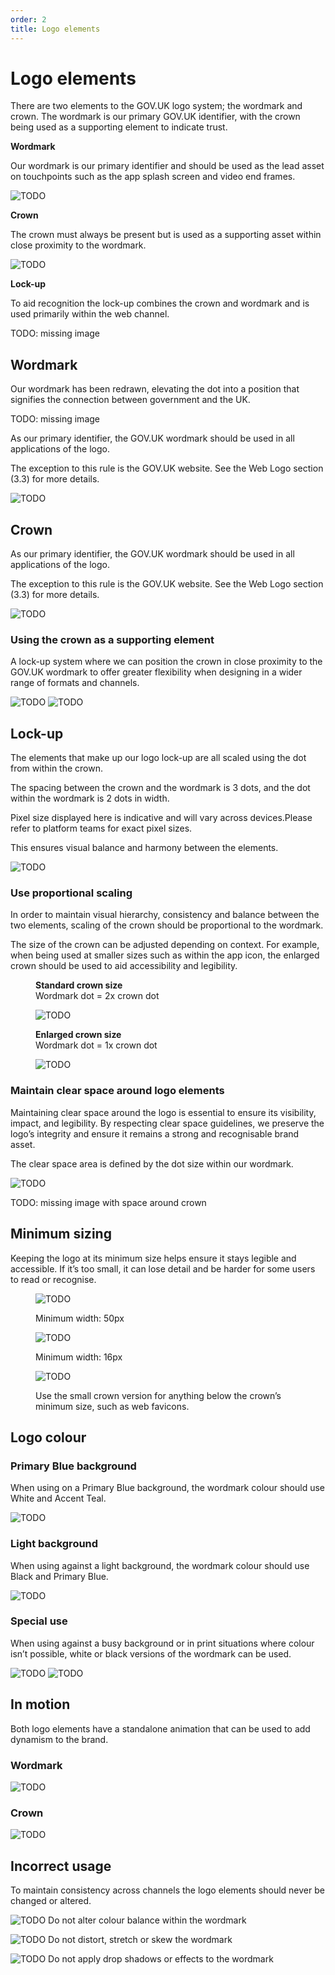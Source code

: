 ```yaml
---
order: 2
title: Logo elements
---
```


# Logo elements

There are two elements to the GOV.UK logo system; the wordmark and crown. The wordmark is our primary GOV.UK identifier, with the crown being used as a supporting element to indicate trust.

<!--
Not sure how the next section can be made a heading if the same heading is following very soon after.
Maybe it should just be a figcaption?
Or can it be restructured that e.g. everything 'Wordmark' comes under one single heading?
-->

**Wordmark**

Our wordmark is our primary identifier and should be used as the lead asset on touchpoints such as the app splash screen and video end frames.

![TODO](./wordmark.svg)

**Crown**

The crown must always be present but is used as a supporting asset within close proximity to the wordmark.

![TODO](./crown.svg)

**Lock-up**

To aid recognition the lock-up combines the crown and wordmark and is used primarily within the web channel.

TODO: missing image

## Wordmark

Our wordmark has been redrawn, elevating the dot into a position that signifies the connection between government and the UK.

TODO: missing image

As our primary identifier, the GOV.UK wordmark should be used in all applications of the logo.

The exception to this rule is the GOV.UK website. See the Web Logo section (3.3) for more details.

![TODO](./wordmark.svg)

## Crown

As our primary identifier, the GOV.UK wordmark should be used in all applications of the logo.

The exception to this rule is the GOV.UK website. See the Web Logo section (3.3) for more details.

![TODO](./crown.svg)

### Using the crown as a supporting element

A lock-up system where we can position the crown in close proximity to the GOV.UK wordmark to offer greater flexibility when designing in a wider range of formats and channels.

![TODO](./crown-support-desktop.svg)
![TODO](./crown-support-mobile.svg)

## Lock-up

The elements that make up our logo lock-up are all scaled using the dot from within the crown.

The spacing between the crown and the wordmark is 3 dots, and the dot within the wordmark is 2 dots in width.

Pixel size displayed here is indicative and will vary across devices.Please refer to platform teams for exact pixel sizes.

This ensures visual balance and harmony between the elements.

![TODO](./lockup-detail.svg)

<section class="app-section--blue">

### Use proportional scaling

In order to maintain visual hierarchy, consistency and balance between the two elements, scaling of the crown should be proportional to the wordmark.

The size of the crown can be adjusted depending on context. For example, when being used at smaller sizes such as within the app icon, the enlarged crown should be used to aid accessibility and legibility.

<div class="app-grid" style="--app-grid-columns: 2">
<figure>

<figcaption><strong>Standard crown size</strong><br/>Wordmark dot = 2x crown dot</figcaption>

![TODO](./propotional-scaling-desktop.svg)

</figure>

<figure>

<figcaption><strong>Enlarged crown size</strong><br/>Wordmark dot = 1x crown dot</figcaption>

![TODO](./propotional-scaling-mobile.svg)

</figure>

</div>

</section>

### Maintain clear space around logo elements

Maintaining clear space around the logo is essential to ensure its visibility, impact, and legibility. By respecting clear space guidelines, we preserve the logo’s integrity and ensure it remains a strong and recognisable brand asset.

The clear space area is defined by the dot size within our wordmark.

![TODO](./space-around-wordmark.svg)

TODO: missing image with space around crown

## Minimum sizing

Keeping the logo at its minimum size helps ensure it stays legible and accessible. If it’s too small, it can lose detail and be harder for some users to read or recognise.

<!-- TODO: suggest adding the arrow to the image -->

<div class="app-grid app-wip app-section--blue" style="--app-grid-columns: 2; --app-grid-align-items: end">

<figure>

![TODO](./wordmark-with-arrow.svg)

<figcaption>Minimum width: <span>50px</span></figcaption>

</figure>

<figure>

![TODO](./crown-with-arrow.svg)

<figcaption>Minimum width: <span>16px</span></figcaption>
</figure>

<figure class="app-grid-cell" style="--app-grid-cell-span: 2">

![TODO](./crown-favicon-with-arrow.svg)

<figcaption>Use the small crown version for anything below the crown’s minimum size, such as web favicons.</figcaption>
</figure>

</div>

## Logo colour

### Primary Blue background

When using on a Primary Blue background, the wordmark colour should use White and Accent Teal.

![TODO](./logo-primary.svg)

### Light background

When using against a light background, the wordmark colour should use Black and Primary Blue.

![TODO](./logo-light.svg)

### Special use

When using against a busy background or in print situations where colour isn’t possible, white or black versions of the wordmark can be used.

![TODO](./logo-special-dark.png)
![TODO](./logo-special-light.svg)

<!-- TODO: the logo-special-dark needs to be extracted as an SVG -->

## In motion

Both logo elements have a standalone animation that can be used to add dynamism to the brand.

### Wordmark

![TODO](./wordmark-motion.gif)

### Crown

![TODO](./crown-motion.gif)

## Incorrect usage

To maintain consistency across channels the logo elements should never be changed or altered.

![TODO](./incorrect-altered-colours.svg)
Do not alter colour balance within the wordmark

![TODO](./incorrect-squashed.svg)
Do not distort, stretch or skew the wordmark

![TODO](./incorrect-effects.svg)
Do not apply drop shadows or effects to the wordmark

<!-- ![TODO](./incorrect-busy.svg)
Do not use the wordmark on overly busy or low-contrast backgrounds -->
